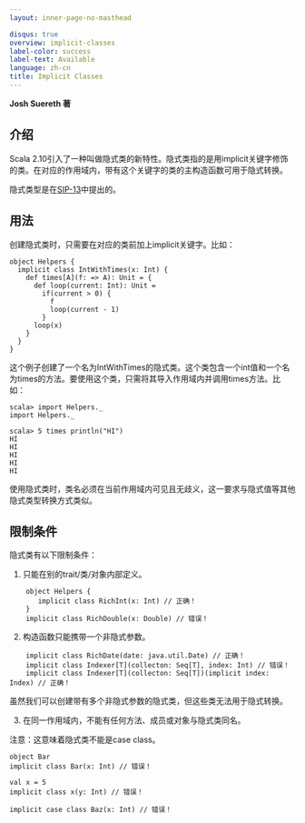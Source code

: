 ```yaml
---
layout: inner-page-no-masthead

disqus: true
overview: implicit-classes
label-color: success
label-text: Available
language: zh-cn
title: Implicit Classes
---
```


**Josh Suereth 著**

## 介绍

Scala 2.10引入了一种叫做隐式类的新特性。隐式类指的是用implicit关键字修饰的类。在对应的作用域内，带有这个关键字的类的主构造函数可用于隐式转换。

隐式类型是在[SIP-13](http://docs.scala-lang.org/sips/pending/implicit-classes.html)中提出的。

## 用法

创建隐式类时，只需要在对应的类前加上implicit关键字。比如：

    object Helpers {
      implicit class IntWithTimes(x: Int) {
        def times[A](f: => A): Unit = {
          def loop(current: Int): Unit =
            if(current > 0) {
              f
              loop(current - 1)
            }
          loop(x)
        }
      }
    }

这个例子创建了一个名为IntWithTimes的隐式类。这个类包含一个int值和一个名为times的方法。要使用这个类，只需将其导入作用域内并调用times方法。比如：

    scala> import Helpers._
    import Helpers._
    
    scala> 5 times println("HI")
    HI
    HI
    HI
    HI
    HI
    
使用隐式类时，类名必须在当前作用域内可见且无歧义，这一要求与隐式值等其他隐式类型转换方式类似。

## 限制条件

隐式类有以下限制条件：

1. 只能在别的trait/类/对象内部定义。

````
    object Helpers {
       implicit class RichInt(x: Int) // 正确！
    }
    implicit class RichDouble(x: Double) // 错误！
````

2. 构造函数只能携带一个非隐式参数。
````
    implicit class RichDate(date: java.util.Date) // 正确！
    implicit class Indexer[T](collecton: Seq[T], index: Int) // 错误！
    implicit class Indexer[T](collecton: Seq[T])(implicit index: Index) // 正确！
````

虽然我们可以创建带有多个非隐式参数的隐式类，但这些类无法用于隐式转换。

3. 在同一作用域内，不能有任何方法、成员或对象与隐式类同名。

注意：这意味着隐式类不能是case class。

    object Bar
    implicit class Bar(x: Int) // 错误！
    
    val x = 5
    implicit class x(y: Int) // 错误！
    
    implicit case class Baz(x: Int) // 错误！
